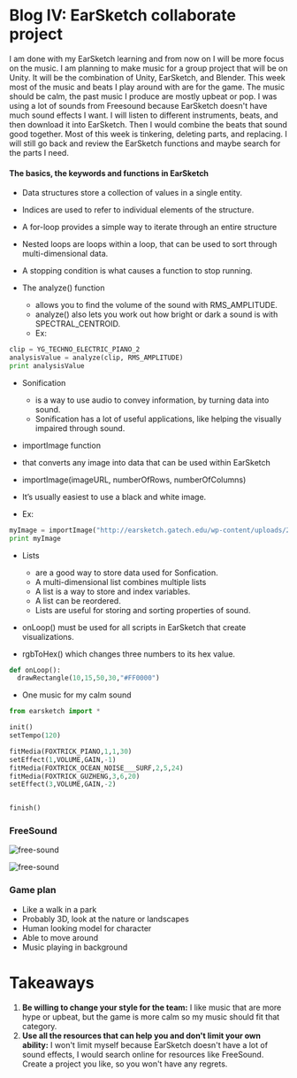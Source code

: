 # Blog IV: EarSketch collaborate project

I am done with my EarSketch learning and from now on I will be more focus on the music. I am planning to make music for a group project
that will be on Unity. It will be the combination of Unity, EarSketch, and Blender. This week most of the music and beats I play around with are for the game. The music should be calm, the past music I produce are mostly upbeat or pop. I was using a lot of sounds from Freesound because EarSketch doesn't have much sound effects I want. I will listen to different instruments, beats, and then download it into EarSketch. Then I would combine the beats that sound good together. Most of this week is tinkering, deleting parts, and replacing. I will still go back and review the EarSketch functions and maybe search for the parts I need. 

#### The basics, the keywords and functions in EarSketch
+ Data structures store a collection of values in a single entity. 
+ Indices are used to refer to individual elements of the structure. 

+ A for-loop provides a simple way to iterate through an entire structure

+ Nested loops are loops within a loop, that can be used to sort through multi-dimensional data.

+ A stopping condition is what causes a function to stop running.

+ The analyze() function 
  + allows you to find the volume of the sound with RMS_AMPLITUDE. 
  + analyze() also lets you work out how bright or dark a sound is with SPECTRAL_CENTROID. 
  + Ex:
```python
clip = YG_TECHNO_ELECTRIC_PIANO_2
analysisValue = analyze(clip, RMS_AMPLITUDE)
print analysisValue
```

+ Sonification 
  + is a way to use audio to convey information, by turning data into sound. 
  + Sonification has a lot of useful applications, like helping the visually impaired through sound. 

+  importImage function 
  + that converts any image into data that can be used within EarSketch
  + importImage(imageURL, numberOfRows, numberOfColumns)
  + It’s usually easiest to use a black and white image.
  + Ex: 
```python
myImage = importImage("http://earsketch.gatech.edu/wp-content/uploads/2013/03/grid_zoomed.png", 8, 8)
print myImage
```

+ Lists 
  + are a good way to store data used for Sonfication.
  + A multi-dimensional list combines multiple lists
  + A list is a way to store and index variables.
  + A list can be reordered.
  + Lists are useful for storing and sorting properties of sound.
  
+ onLoop() must be used for all scripts in EarSketch that create visualizations.
+ rgbToHex() which changes three numbers to its hex value.

```python
def onLoop():
  drawRectangle(10,15,50,30,"#FF0000")
```

+ One music for my calm sound
```python
from earsketch import *

init()
setTempo(120)

fitMedia(FOXTRICK_PIANO,1,1,30)
setEffect(1,VOLUME,GAIN,-1)
fitMedia(FOXTRICK_OCEAN_NOISE___SURF,2,5,24)
fitMedia(FOXTRICK_GUZHENG,3,6,20)
setEffect(3,VOLUME,GAIN,-2)


finish()

```

### FreeSound

![free-sound](https://upload.wikimedia.org/wikipedia/commons/3/3c/Freesound_project_website_logo.png)

![free-sound](https://d2.alternativeto.net/dist/s/2fc76370-86f9-e011-98e6-0025902c7e73_1_full.png?format=jpg&width=1600&height=1600&mode=min&upscale=false)

### Game plan
+ Like a walk in a park
+ Probably 3D, look at the nature or landscapes
+ Human looking model for character
+ Able to move around
+ Music playing in background


# Takeaways
1. **Be willing to change your style for the team:** I like music that are more hype or upbeat, but the game is more calm so my music should fit that category.
2. **Use all the resources that can help you and don't limit your own ability:** I won't limit myself because EarSketch doesn't have a lot of sound effects, I would search online for resources like FreeSound. Create a project you like, so you won't have any regrets.

